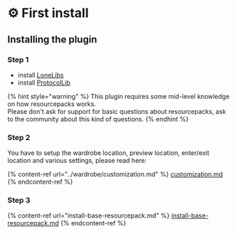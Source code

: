 # ⚙ First install

## Installing the plugin

### Step 1

* install [LoneLibs](https://www.spigotmc.org/resources/lonelibs.75974/)
* install [ProtocolLib](https://ci.dmulloy2.net/job/ProtocolLib/lastSuccessfulBuild/)

{% hint style="warning" %}
This plugin requires some mid-level knowledge on how resourcepacks works.\
Please don't ask for support for basic questions about resourcepacks, ask to the community about this kind of questions.
{% endhint %}

### Step 2

You have to setup the wardrobe location, preview location, enter/exit location and various settings, please read here:

{% content-ref url="../wardrobe/customization.md" %}
[customization.md](../wardrobe/customization.md)
{% endcontent-ref %}

### Step 3

{% content-ref url="install-base-resourcepack.md" %}
[install-base-resourcepack.md](install-base-resourcepack.md)
{% endcontent-ref %}
